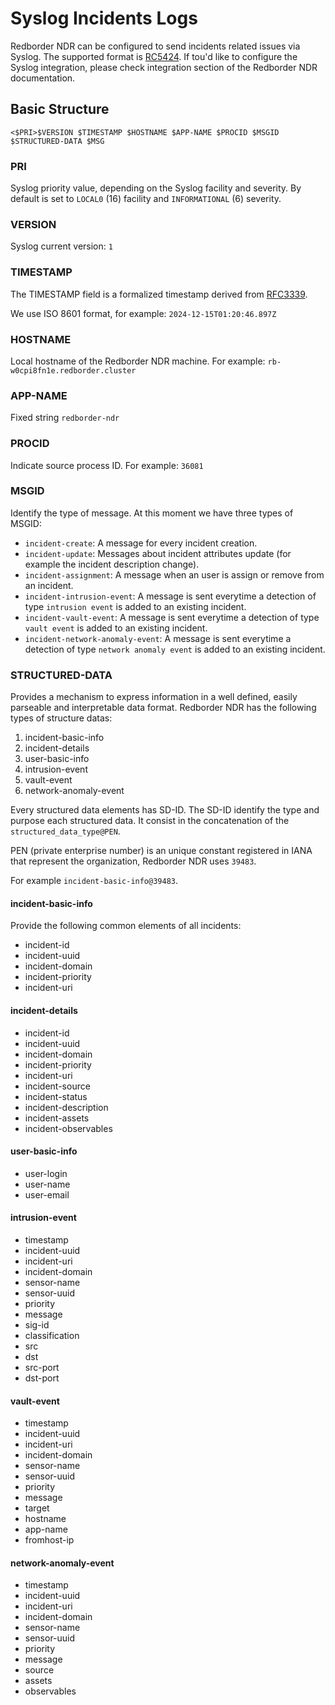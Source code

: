 # Syslog  Incidents Logs

Redborder NDR can be configured to send incidents related issues via Syslog. The supported format is [RC5424](https://datatracker.ietf.org/doc/html/rfc5424). If tou'd like to configure the Syslog integration, please check integration section of the Redborder NDR documentation.

## Basic Structure

```
<$PRI>$VERSION $TIMESTAMP $HOSTNAME $APP-NAME $PROCID $MSGID $STRUCTURED-DATA $MSG
```

### PRI

Syslog priority value, depending on the Syslog facility and severity. By default is set to `LOCAL0` (16) facility and `INFORMATIONAL` (6) severity.

### VERSION

Syslog current version: `1`

### TIMESTAMP

The TIMESTAMP field is a formalized timestamp derived from [RFC3339](https://datatracker.ietf.org/doc/html/rfc3339).

We use ISO 8601 format, for example: `2024-12-15T01:20:46.897Z`

### HOSTNAME

Local hostname of the Redborder NDR machine. For example: `rb-w0cpi8fn1e.redborder.cluster`

### APP-NAME

Fixed string `redborder-ndr`

### PROCID

Indicate source process ID. For example: `36081`

### MSGID

Identify the type of message. At this moment we have three types of MSGID:

- `incident-create`: A message for every incident creation.
- `incident-update`: Messages about incident attributes update (for example the incident description change).
- `incident-assignment`: A message when an user is assign or remove from an incident.
- `incident-intrusion-event`: A message is sent everytime a detection of type `intrusion event` is added to an existing incident.
- `incident-vault-event`: A message is sent everytime a detection of type `vault event` is added to an existing incident.
- `incident-network-anomaly-event`: A message is sent everytime a detection of type `network anomaly event` is added to an existing incident.

### STRUCTURED-DATA

Provides a mechanism to express information in a well defined, easily parseable and interpretable data format.
Redborder NDR has the following types of structure datas:

1. incident-basic-info
2. incident-details
3. user-basic-info
3. intrusion-event
4. vault-event
5. network-anomaly-event


Every structured data elements has SD-ID. The SD-ID identify the type and purpose each structured data. It consist in the concatenation of the `structured_data_type@PEN`.

PEN (private enterprise number) is an unique constant registered in IANA that represent the organization, Redborder NDR uses `39483`.

For example `incident-basic-info@39483`.

#### incident-basic-info

Provide the following common elements of all incidents:

- incident-id
- incident-uuid
- incident-domain
- incident-priority
- incident-uri

#### incident-details

- incident-id
- incident-uuid
- incident-domain
- incident-priority
- incident-uri
- incident-source
- incident-status
- incident-description
- incident-assets
- incident-observables

#### user-basic-info

- user-login
- user-name
- user-email

#### intrusion-event

- timestamp
- incident-uuid
- incident-uri
- incident-domain
- sensor-name
- sensor-uuid
- priority
- message
- sig-id
- classification
- src
- dst
- src-port
- dst-port

#### vault-event

- timestamp
- incident-uuid
- incident-uri
- incident-domain
- sensor-name
- sensor-uuid
- priority
- message
- target
- hostname
- app-name
- fromhost-ip

#### network-anomaly-event

- timestamp
- incident-uuid
- incident-uri
- incident-domain
- sensor-name
- sensor-uuid
- priority
- message
- source
- assets
- observables
